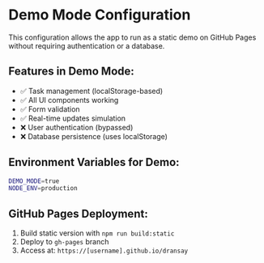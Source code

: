 # Demo Mode Configuration

This configuration allows the app to run as a static demo on GitHub Pages without requiring authentication or a database.

## Features in Demo Mode:
- ✅ Task management (localStorage-based)
- ✅ All UI components working
- ✅ Form validation
- ✅ Real-time updates simulation
- ❌ User authentication (bypassed)
- ❌ Database persistence (uses localStorage)

## Environment Variables for Demo:
```bash
DEMO_MODE=true
NODE_ENV=production
```

## GitHub Pages Deployment:
1. Build static version with `npm run build:static`
2. Deploy to `gh-pages` branch
3. Access at: `https://[username].github.io/dransay`